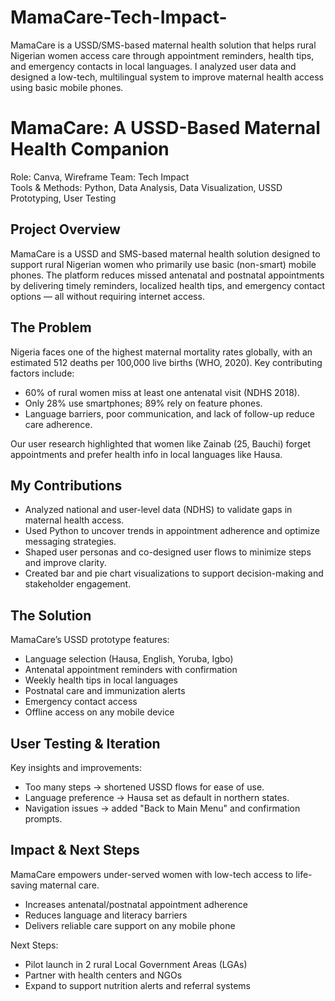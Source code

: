 # MamaCare-Tech-Impact-
MamaCare is a USSD/SMS-based maternal health solution that helps rural Nigerian women access care through appointment reminders, health tips, and emergency contacts in local languages. I analyzed user data and designed a low-tech, multilingual system to improve maternal health access using basic mobile phones.

# MamaCare: A USSD-Based Maternal Health Companion

Role: Canva, Wireframe
Team: Tech Impact  
Tools & Methods: Python, Data Analysis, Data Visualization, USSD Prototyping, User Testing



##  Project Overview

MamaCare is a USSD and SMS-based maternal health solution designed to support rural Nigerian women who primarily use basic (non-smart) mobile phones. The platform reduces missed antenatal and postnatal appointments by delivering timely reminders, localized health tips, and emergency contact options — all without requiring internet access.



## The Problem

Nigeria faces one of the highest maternal mortality rates globally, with an estimated 512 deaths per 100,000 live births (WHO, 2020). Key contributing factors include:

- 60% of rural women miss at least one antenatal visit (NDHS 2018).
- Only 28% use smartphones; 89% rely on feature phones.
- Language barriers, poor communication, and lack of follow-up reduce care adherence.

Our user research highlighted that women like Zainab (25, Bauchi) forget appointments and prefer health info in local languages like Hausa.



##  My Contributions

- Analyzed national and user-level data (NDHS) to validate gaps in maternal health access.
- Used Python to uncover trends in appointment adherence and optimize messaging strategies.
- Shaped user personas and co-designed user flows to minimize steps and improve clarity.
- Created bar and pie chart visualizations to support decision-making and stakeholder engagement.



## The Solution

MamaCare’s USSD prototype features:

- Language selection (Hausa, English, Yoruba, Igbo)
- Antenatal appointment reminders with confirmation
- Weekly health tips in local languages
- Postnatal care and immunization alerts
- Emergency contact access
- Offline access on any mobile device



## User Testing & Iteration

Key insights and improvements:
- Too many steps → shortened USSD flows for ease of use.
- Language preference → Hausa set as default in northern states.
- Navigation issues → added "Back to Main Menu" and confirmation prompts.



##  Impact & Next Steps

MamaCare empowers under-served women with low-tech access to life-saving maternal care.

- Increases antenatal/postnatal appointment adherence
- Reduces language and literacy barriers
- Delivers reliable care support on any mobile phone

Next Steps:
- Pilot launch in 2 rural Local Government Areas (LGAs)
- Partner with health centers and NGOs
- Expand to support nutrition alerts and referral systems
